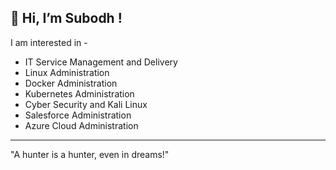 👋 Hi, I’m Subodh !
---
I am interested in -

- IT Service Management and Delivery
- Linux Administration
- Docker Administration
- Kubernetes Administration
- Cyber Security and Kali Linux
- Salesforce Administration
- Azure Cloud Administration

---
"A hunter is a hunter, even in dreams!"
